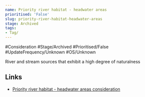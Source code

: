```yaml
---
name: Priority river habitat - headwater areas
prioritised: 'False'
slug: priority-river-habitat-headwater-areas
stage: Archived
tags:
- Tag/
---
```


#Consideration #Stage/Archived #Prioritised/False #UpdateFrequency/Unknown #OS/Unknown

River and stream sources that exhibit a high degree of naturalness

## Links

* [Priority river habitat - headwater areas consideration](https://design.planning.data.gov.uk/planning-consideration/priority-river-habitat-headwater-areas)